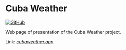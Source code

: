# Cuba Weather

[![GitHub](https://img.shields.io/github/license/cuba-weather/cuba-weather.github.io?color=brightgreen&label=License)](https://opensource.org/licenses/GPL-3.0)

Web page of presentation of the Cuba Weather project.

Link: *[cubaweather.app](https://cubaweather.app)*
